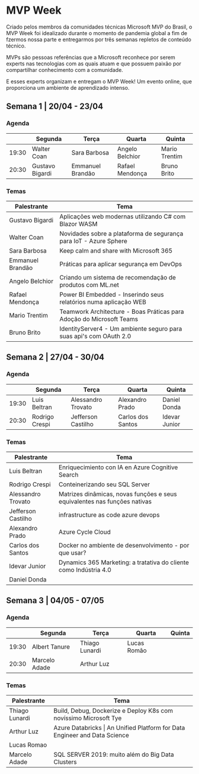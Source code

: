 # MVP Week

Criado pelos membros da comunidades técnicas Microsoft MVP do Brasil, o MVP Week foi idealizado durante o momento de pandemia global a fim de fzermos nossa parte e entregarmos por três semanas repletos de conteúdo técnico.

MVPs são pessoas referências que a Microsoft reconhece por serem experts nas tecnologias com as quais atuam e que possuem paixão por compartilhar conhecimento com a comunidade.

E esses experts organizam e entregam o MVP Week! Um evento online, que proporciona um ambiente de aprendizado intenso.

## Semana 1 | 20/04 - 23/04

### Agenda

|         	| Segunda         	| Terça              	| Quarta            	| Quinta
|---------	|-----------------	|--------------------	|-------------------	|---------------	
| 19:30   	| Walter Coan     	| Sara Barbosa       	| Angelo Belchior   	| Mario Trentim 	   	
| 20:30   	| Gustavo Bigardi 	| Emmanuel Brandão   	| Rafael Mendonça   	| Bruno Brito   	   	

### Temas

| Palestrante | Tema 
|- |- 
| Gustavo Bigardi | 	Aplicações web modernas utilizando C# com Blazor WASM
| Walter Coan | 	Novidades sobre a plataforma de segurança para IoT - Azure Sphere
| Sara Barbosa | 	Keep calm and share with Microsoft 365
| Emmanuel Brandão | 	Práticas para aplicar segurança em DevOps
| Angelo Belchior | 	Criando um sistema de recomendação de produtos com ML.net
| Rafael Mendonça | 	Power BI Embedded - Inserindo seus relatórios numa aplicação WEB
| Mario Trentim | 	Teamwork Architecture - Boas Práticas para Adoção do Microsoft Teams
| Bruno Brito | 	IdentityServer4 - Um ambiente seguro para suas api's com OAuth 2.0

## Semana 2 | 27/04 - 30/04

### Agenda

|         	| Segunda         	| Terça              	| Quarta            	| Quinta        	   	
|---------	|-----------------	|--------------------	|-------------------	|---------------	
| 19:30   	| Luis Beltran    	| Alessandro Trovato 	| Alexandro Prado   	| Daniel Donda  	   	
| 20:30   	| Rodrigo Crespi  	| Jefferson Castilho 	| Carlos dos Santos 	| Idevar Junior 	   	

### Temas

| Palestrante | Tema 
|- |- 
| Luis Beltran | 	Enriquecimiento  con IA en Azure Cognitive Search
| Rodrigo Crespi | 	Conteinerizando seu SQL Server
| Alessandro Trovato |	Matrizes dinâmicas, novas funções e seus equivalentes nas funções nativas
| Jefferson Castilho | 	infrastructure as code azure devops
| Alexandro Prado | 	Azure Cycle Cloud
| Carlos dos Santos | 	Docker no ambiente de desenvolvimento - por que usar?
| Idevar Junior| 	Dynamics 365 Marketing: a tratativa do cliente como Indústria 4.0
| Daniel Donda | 

## Semana 3 | 04/05 - 07/05

### Agenda

|         	| Segunda         	| Terça              	| Quarta            	| Quinta        	   	
|---------	|-----------------	|--------------------	|-------------------	|---------------	
| 19:30   	| Albert Tanure   	| Thiago Lunardi     	| Lucas Romão       	|               	   	
| 20:30   	| Marcelo Adade   	| Arthur Luz         	|                   	|               	   	

### Temas

| Palestrante | Tema 
|- |- 
| Thiago Lunardi | 	Build, Debug, Dockerize e Deploy K8s com novíssimo Microsoft Tye
| Arthur Luz| 	Azure Databricks \| An Unified Platform for Data Engineer and Data Science
| Lucas Romao	| 
| Marcelo Adade| 	SQL SERVER 2019: muito além do Big Data Clusters
